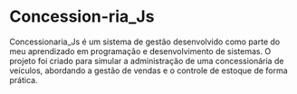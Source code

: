 # Concession-ria_Js
Concessionaria_Js é um sistema de gestão desenvolvido como parte do meu aprendizado em programação e desenvolvimento de sistemas. O projeto foi criado para simular a administração de uma concessionária de veículos, abordando a gestão de vendas e o controle de estoque de forma prática.
